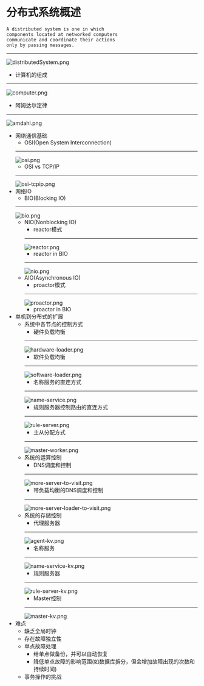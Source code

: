 # 分布式系统概述
```en
A distributed system is one in which
components located at networked computers
communicate and coordinate their actions
only by passing messages.
```
---
![distributedSystem.png](pictures/distributedSystem.png)
+ 计算机的组成
---
![computer.png](pictures/computer.png)
+ 阿姆达尔定律
---
![amdahl.png](pictures/amdahl.png)
+ 网络通信基础
	+ OSI(Open System Interconnection)
	---
	![osi.png](pictures/osi.png)
	+ OSI vs TCP/IP
	---
	![osi-tcpip.png](pictures/osi-tcpip.png)
+ 网络IO
	+ BIO(Blocking IO)
	---
	![bio.png](pictures/bio.png)
	+ NIO(Nonblocking IO)
		+ reactor模式
		---
		![reactor.png](pictures/reactor.png)
		+ reactor in BIO
		---
		![nio.png](pictures/nio.png)
	+ AIO(Asynchronous IO)
		+ proactor模式
		---
		![proactor.png](pictures/proactor.png)
		+ proactor in BIO
+ 单机到分布式的扩展
	+ 系统中各节点的控制方式
		+ 硬件负载均衡
		---
		![hardware-loader.png](pictures/hardware-loader.png)
		+ 软件负载均衡
		---
		![software-loader.png](pictures/software-loader.png)
		+ 名称服务的直连方式
		---
		![name-service.png](pictures/name-service.png)
		+ 规则服务器控制路由的直连方式
		---
		![rule-server.png](pictures/rule-server.png)
		+ 主从分配方式
		---
		![master-worker.png](pictures/master-worker.png)
	+ 系统的运算控制
		+ DNS调度和控制
		---
		![more-server-to-visit.png](pictures/more-server-to-visit.png)
		+ 带负载均衡的DNS调度和控制
		---
		![more-server-loader-to-visit.png](pictures/more-server-loader-to-visit.png)
	+ 系统的存储控制
		+ 代理服务器
		---
		![agent-kv.png](pictures/agent-kv.png)
		+ 名称服务
		---
		![name-service-kv.png](pictures/name-service-kv.png)
		+ 规则服务器
		---
		![rule-server-kv.png](pictures/rule-server-kv.png)
		+ Master控制
		---
		![master-kv.png](pictures/master-kv.png)
+ 难点
	+ 缺乏全局时钟
	+ 存在故障独立性
	+ 单点故障处理
		+ 给单点做备份，并可以自动恢复
		+ 降低单点故障的影响范围(如数据库拆分，但会增加故障出现的次数和持续时间)
	+ 事务操作的挑战
